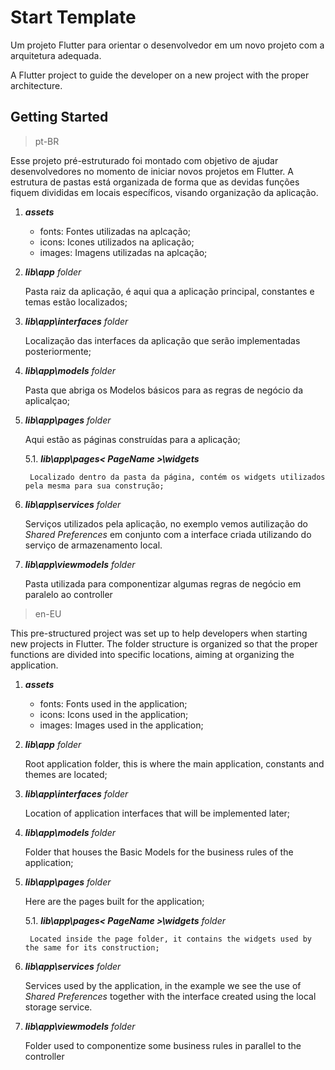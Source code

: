 # Start Template


Um projeto Flutter para orientar o desenvolvedor em um novo projeto com a arquitetura adequada.

A Flutter project to guide the developer on a new project with the proper architecture.

## Getting Started

> pt-BR

Esse projeto pré-estruturado foi montado com objetivo de ajudar desenvolvedores no momento de iniciar novos projetos em Flutter.
A estrutura de pastas está organizada de forma que as devidas funções fiquem divididas em locais específicos, visando organização da aplicação.

1. _**assets**_

    - fonts: Fontes utilizadas na aplcação;
    - icons: Icones utilizados na aplicação;
    - images: Imagens utilizadas na aplcação;


2. _**lib\app** folder_

    Pasta raiz da aplicação, é aqui qua a aplicação principal, constantes e temas estão localizados;

3. _**lib\app\interfaces** folder_

    Localização das interfaces da aplicação que serão implementadas posteriormente;

4. _**lib\app\models** folder_

    Pasta que abriga os Modelos básicos para as regras de negócio da aplicalçao;

5. _**lib\app\pages** folder_

    Aqui estão as páginas construídas para a aplicação;

    5.1. _**lib\app\pages\< PageName >\widgets**_

        Localizado dentro da pasta da página, contém os widgets utilizados pela mesma para sua construção;

6. _**lib\app\services** folder_

    Serviços utilizados pela aplicação, no exemplo vemos autilização do _Shared Preferences_ em conjunto com a interface criada utilizando do serviço de armazenamento local.

7. _**lib\app\viewmodels** folder_

    Pasta utilizada para componentizar algumas regras de negócio em paralelo ao controller

> en-EU

This pre-structured project was set up to help developers when starting new projects in Flutter.
The folder structure is organized so that the proper functions are divided into specific locations, aiming at organizing the application.

1. _**assets**_

    - fonts: Fonts used in the application;
    - icons: Icons used in the application;
    - images: Images used in the application;

2. _**lib\app** folder_

    Root application folder, this is where the main application, constants and themes are located;

3. _**lib\app\interfaces** folder_

    Location of application interfaces that will be implemented later;

4. _**lib\app\models** folder_

    Folder that houses the Basic Models for the business rules of the application;

5. _**lib\app\pages** folder_

    Here are the pages built for the application;

    5.1. _**lib\app\pages\< PageName >\widgets** folder_

        Located inside the page folder, it contains the widgets used by the same for its construction;

6. _**lib\app\services** folder_

    Services used by the application, in the example we see the use of _Shared Preferences_ together with the interface created using the local storage service.

7. _**lib\app\viewmodels** folder_

    Folder used to componentize some business rules in parallel to the controller